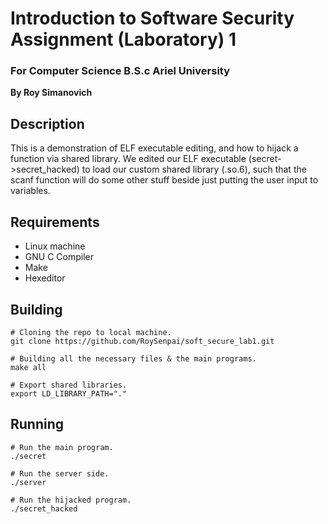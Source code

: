 # Introduction to Software Security Assignment (Laboratory) 1 
### For Computer Science B.S.c Ariel University

**By Roy Simanovich**

## Description
This is a demonstration of ELF executable editing, and how to hijack a function via shared library. We edited our ELF executable (secret->secret_hacked) to load our custom shared library (.so.6), such that the scanf function will do some other stuff beside just putting the user input to variables.

## Requirements
* Linux machine
* GNU C Compiler
* Make
* Hexeditor

## Building
```
# Cloning the repo to local machine.
git clone https://github.com/RoySenpai/soft_secure_lab1.git

# Building all the necessary files & the main programs.
make all

# Export shared libraries.
export LD_LIBRARY_PATH="."
```

## Running
```
# Run the main program.
./secret

# Run the server side.
./server

# Run the hijacked program.
./secret_hacked
```